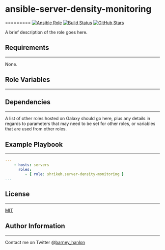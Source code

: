 # ansible-server-density-monitoring
=========
[![Ansible Role](https://img.shields.io/ansible/role/ansible-**role_id**.svg)](https://galaxy.ansible.com/detail#/role/**role_id**)
[![Build Status](https://travis-ci.org/shrikeh/ansible-server-density-monitoring.svg)](https://travis-ci.org/shrikeh/ansible-server-density-monitoring)
[![GitHub Stars](https://img.shields.io/github/stars/shrikeh/ansible-server-density-monitoring.svg)](https://github.com/shrikeh/ansible-server-density-monitoring)

A brief description of the role goes here.

## Requirements
------------

None.

## Role Variables
--------------

## Dependencies
------------

A list of other roles hosted on Galaxy should go here, plus any details in regards to parameters that may need to be set for other roles, or variables that are used from other roles.

## Example Playbook
----------------

```YAML
---
    - hosts: servers
      roles:
         - { role: shrikeh.server-density-monitoring }
...
```

## License
-------

[MIT][licence]

## Author Information
------------------
Contact me on Twitter @[barney_hanlon][twitter]


[licence]: https://raw.githubusercontent.com/shrikeh/ansible-server-density-monitoring/master/LICENSE "Link to the license in the repository"
[twitter]: https://twitter.com/barney_hanlon "Link to my Twitter page"

